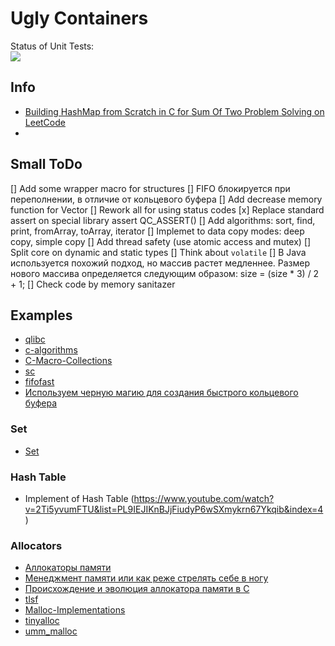 # Ugly Containers

Status of Unit Tests:<br>
<img src="https://github.com/Zamuhrishka/UglyContainers/workflows/UnitTest/badge.svg?branch=master"><br>










## Info

- [Building HashMap from Scratch in C for Sum Of Two Problem Solving on LeetCode](https://medium.com/@alexey.medvecky/building-hashmap-from-scratch-in-c-for-sum-of-two-problem-solving-on-leetcode-ab3d81f9ab65)
-

## Small ToDo

[] Add some wrapper macro for structures
[] FIFO блокируется при переполнении, в отличие от кольцевого буфера
[] Add decrease memory function for Vector
[] Rework all for using status codes
[x] Replace standard assert on special library assert QC_ASSERT()
[] Add algorithms: sort, find, print, fromArray, toArray, iterator
[] Implemet to data copy modes: deep copy, simple copy
[] Add thread safety (use atomic access and mutex)
[] Split core on dynamic and static types
[] Think about `volatile`
[] В Java используется похожий подход, но массив растет медленнее. Размер нового массива определяется следующим образом: size = (size * 3) / 2 + 1;
[] Check code by memory sanitazer

## Examples

- [qlibc](https://github.com/wolkykim/qlibc)
- [c-algorithms](https://github.com/fragglet/c-algorithms/tree/master/src)
- [C-Macro-Collections](https://github.com/LeoVen/C-Macro-Collections)
- [sc](https://github.com/tezc/sc)
- [fifofast](https://github.com/nqtronix/fifofast)
- [Используем черную магию для создания быстрого кольцевого буфера](https://habr.com/ru/company/otus/blog/557310/)

### Set

- [Set](https://tproger.ru/translations/sets-for-beginners/)

### Hash Table

- Implement of Hash Table (https://www.youtube.com/watch?v=2Ti5yvumFTU&list=PL9IEJIKnBJjFiudyP6wSXmykrn67Ykqib&index=4)

### Allocators

- [Аллокаторы памяти](https://habr.com/ru/post/505632/)
- [Менеджмент памяти или как реже стрелять себе в ногу](https://habr.com/ru/post/473294/)
- [Происхождение и эволюция аллокатора памяти в С](https://habr.com/ru/post/707032/)
- [tlsf](https://github.com/mattconte/tlsf)
- [Malloc-Implementations](https://github.com/emeryberger/Malloc-Implementations)
- [tinyalloc](https://github.com/thi-ng/tinyalloc)
- [umm_malloc](https://github.com/dimonomid/umm_malloc)
